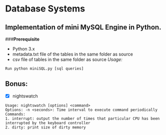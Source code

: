 # Database Systems

## Implementation of mini MySQL Engine in Python.
###**Prerequisite**
- Python 3.x
- metadata.txt file of the tables in the same folder as source
- csv file of tables in the same folder as source
*Usage:*
```
Run python miniSQL.py [sql queries]
```


## Bonus:
- [x] nightswatch
```
Usage: nightswatch [options] <command>
Options: -n <seconds>: Time interval to execute command periodically
Commands:
1. interrupt: output the number of times that particular CPU has been interrupted by the keyboard controller
2. dirty: print size of dirty memory
```
